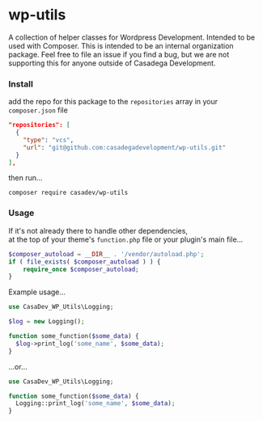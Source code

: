 # wp-utils
A collection of helper classes for Wordpress Development.  Intended to be used with Composer.
This is intended to be an internal organization package.  Feel free to file an issue
if you find a bug, but we are not supporting this for anyone outside of Casadega Development.

### Install
add the repo for this package to the `repositories` array in your `composer.json` file

```json
"repositories": [
  {
    "type": "vcs",
    "url": "git@github.com:casadegadevelopment/wp-utils.git"
  }
],
```
then run...

`composer require casadev/wp-utils`

### Usage
If it's not already there to handle other dependencies,  
at the top of your theme's `function.php` file or your plugin's main file...

```php
$composer_autoload = __DIR__ . '/vendor/autoload.php';
if ( file_exists( $composer_autoload ) ) {
	require_once $composer_autoload;
}
```

Example usage...

```php
use CasaDev_WP_Utils\Logging;

$log = new Logging();

function some_function($some_data) {
  $log->print_log('some_name', $some_data);
}
```

...or...


```php
use CasaDev_WP_Utils\Logging;

function some_function($some_data) {
  Logging::print_log('some_name', $some_data);
}
```

